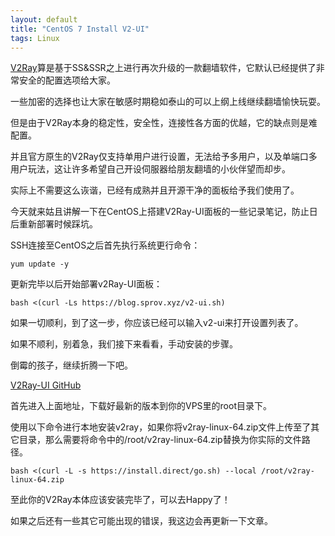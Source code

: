```yaml
---
layout: default
title: "CentOS 7 Install V2-UI"
tags: Linux
---
```


[V2Ray](https://www.v2ray.com/)算是基于SS&SSR之上进行再次升级的一款翻墙软件，它默认已经提供了非常安全的配置选项给大家。

一些加密的选择也让大家在敏感时期稳如泰山的可以上纲上线继续翻墙愉快玩耍。

但是由于V2Ray本身的稳定性，安全性，连接性各方面的优越，它的缺点则是难配置。

并且官方原生的V2Ray仅支持单用户进行设置，无法给予多用户，以及单端口多用户玩法，这让许多希望自己开设伺服器给朋友翻墙的小伙伴望而却步。

实际上不需要这么诙谐，已经有成熟并且开源干净的面板给予我们使用了。

今天就来姑且讲解一下在CentOS上搭建V2Ray-UI面板的一些记录笔记，防止日后重新部署时候踩坑。

SSH连接至CentOS之后首先执行系统更行命令：

```yum update -y```

更新完毕以后开始部署v2Ray-UI面板：

```bash <(curl -Ls https://blog.sprov.xyz/v2-ui.sh)```

如果一切顺利，到了这一步，你应该已经可以输入v2-ui来打开设置列表了。

如果不顺利，别着急，我们接下来看看，手动安装的步骤。

倒霉的孩子，继续折腾一下吧。

[V2Ray-UI GitHub](https://github.com/sprov065/v2-ui/releases/tag/5.1.2)

首先进入上面地址，下载好最新的版本到你的VPS里的root目录下。

使用以下命令进行本地安装v2ray，如果你将v2ray-linux-64.zip文件上传至了其它目录，那么需要将命令中的/root/v2ray-linux-64.zip替换为你实际的文件路径。

```bash <(curl -L -s https://install.direct/go.sh) --local /root/v2ray-linux-64.zip```

至此你的V2Ray本体应该安装完毕了，可以去Happy了！

如果之后还有一些其它可能出现的错误，我这边会再更新一下文章。

